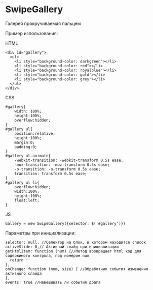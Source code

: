 SwipeGallery
============

Галерея прокручиваемая пальцем

Пример изпользования:

HTML

    <div id="gallery">
      <ul>
        <li style="background-color: darkgreen"></li>
        <li style="background-color: red"></li>
        <li style="background-color: royalblue"></li>
        <li style="background-color: gold"></li>
        <li style="background-color: grey"></li>
      </ul>
    </div>
    
CSS
    
    #gallery{
        width: 100%;
        height:100%;
        overflow:hidden;
    }
    #gallery ul{
        position:relative;
        height:100%;
        margin:0;
        padding:0;
    }
    #gallery ul.animate{
        -webkit-transition: -webkit-transform 0.5s ease;
        -moz-transition: -moz-transform 0.5s ease;
        -o-transition: -o-transform 0.5s ease;
        transition: transform 0.5s ease;
    }
    #gallery ul li{
        overflow:hidden;
        width:100%;
        height:100%;
        float:left;
    }
    
JS

    Gallery = new SwipeGallery({selector: $('#gallery')})
    
    
Параметры при инициализации:

    selector: null, //Селектор на блок, в котором находится список
    activeSlide: 0,// Активный слайд при инициализации
    getHtmlItem: function (num) {//Метод возвращает html код для содержимого контрола, под номером num
      return ''
    },
    onChange: function (num, size) { //Обработчик события изменения активного слайда
    },
    events: true //Навешивать ли события драга



